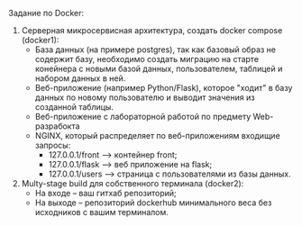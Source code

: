 Задание по Docker:
1) Серверная микросервисная архитектура, создать docker compose (docker1):
    - База данных (на примере postgres), так как базовый образ не содержит базу, необходимо создать миграцию на старте конейнера с новыми базой данных, пользователем, таблицей и набором данных в ней.
    - Веб-приложение (например Python/Flask), которое "ходит" в базу данных по новому пользователю и выводит значения из созданной таблицы.
    - Веб-приложение с лабораторной работой по предмету Web-разрабокта
    - NGINX, который распределяет по веб-приложениям входищие запросы:
      - 127.0.0.1/front —> контейнер front;
      - 127.0.0.1/flask —> веб приложение на flask;
      - 127.0.0.1/users —> страница с пользователями из базы данных.
2) Multy-stage build для собственного терминала (docker2):
    - На входе – ваш гитхаб репозиторий; 
    - На выходе – репозиторий dockerhub минимального веса без исходников с вашим терминалом.
